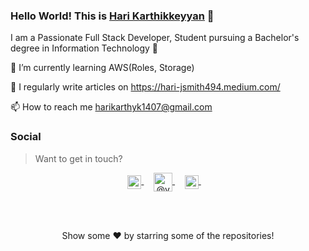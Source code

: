 ### Hello World! This is [Hari Karthikkeyyan](https://harikarthyk.xyz/) 👋 



I am a Passionate  Full Stack Developer, Student pursuing a Bachelor's degree in Information Technology 🎒

<!-- 🔭 I’m currently working on https://github.com/Harikarthyk/Login-Register-with-Next -->

🌱 I’m currently learning AWS(Roles, Storage)

📝 I regularly write articles on https://hari-jsmith494.medium.com/

📫 How to reach me harikarthyk1407@gmail.com

### Social

> Want to get in touch?

<p align="center">
  <a href="https://www.linkedin.com/in/harikarthyk/">
  <img align="center" alt="Linkdein" width="22px" src="https://cdn.jsdelivr.net/npm/simple-icons@v3/icons/linkedin.svg" />
</a>&nbsp;&nbsp;&nbsp;
  <a href="https://hari-jsmith494.medium.com/" target="blank">
    <img align="center" src="https://cdn.jsdelivr.net/npm/simple-icons@3.0.1/icons/medium.svg" alt="@vadorequest" height="30" width="30" />
  </a>&nbsp;&nbsp;&nbsp;
<a href="https://github.com/Harikarthyk">
  <img align="center" alt="Instagram" width="22px" src="https://cdn.jsdelivr.net/npm/simple-icons@v3/icons/instagram.svg" />
</a> &nbsp;&nbsp;&nbsp;
</p>

<!-- <p align="center">
  <img align="center" src="https://github-readme-stats.vercel.app/api/top-langs/?username=Harikarthyk&layout=compact&hide=php,smarty&bg_color=30,e96443,904e95&title_color=fff&text_color=fff" alt="vadorequest" />&nbsp;
  <img align="center" src="https://github-readme-stats.vercel.app/api?username=Harikarthyk&show_icons=true&count_private=true&show_icons=true&hide=php&bg_color=30,e96443,904e95&title_color=fff&text_color=fff" alt="vadorequest" />
</p> -->

<br>
</br>


<p align="center">Show some ❤️ by starring some of the repositories!</p>
